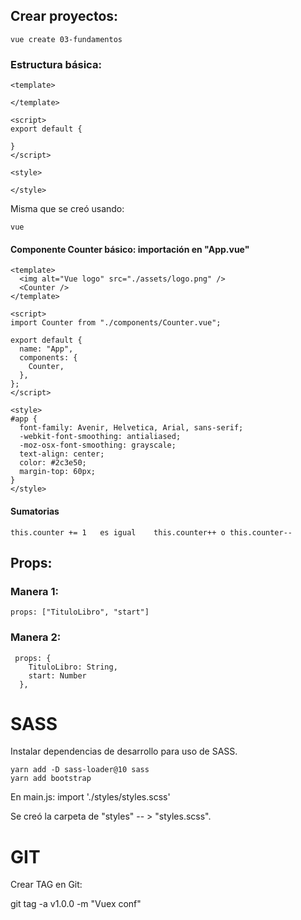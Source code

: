 ## Crear proyectos:

    vue create 03-fundamentos

### Estructura básica:

```
<template>
  
</template>

<script>
export default {

}
</script>

<style>

</style>
```

Misma que se creó usando:

    vue

#### Componente Counter básico: importación en "App.vue"

```
<template>
  <img alt="Vue logo" src="./assets/logo.png" />
  <Counter />
</template>

<script>
import Counter from "./components/Counter.vue";

export default {
  name: "App",
  components: {
    Counter,
  },
};
</script>

<style>
#app {
  font-family: Avenir, Helvetica, Arial, sans-serif;
  -webkit-font-smoothing: antialiased;
  -moz-osx-font-smoothing: grayscale;
  text-align: center;
  color: #2c3e50;
  margin-top: 60px;
}
</style>

```

#### Sumatorias

```
this.counter += 1   es igual    this.counter++ o this.counter--
```


## Props:

### Manera 1:
    props: ["TituloLibro", "start"]

### Manera 2:

```
 props: {
    TituloLibro: String,
    start: Number
  },
```

# SASS

Instalar dependencias de desarrollo para uso de SASS.

```
yarn add -D sass-loader@10 sass
yarn add bootstrap
```


En main.js:
  import './styles/styles.scss'

Se creó la carpeta de "styles" -- > "styles.scss".

# GIT

Crear TAG en Git: 

  git tag -a v1.0.0 -m "Vuex conf"
